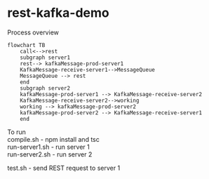 # rest-kafka-demo

Process overview

```mermaid
flowchart TB
    call<-->rest
    subgraph server1
    rest--> kafkaMessage-prod-server1
    KafkaMessage-receive-server1-->MessageQueue
    MessageQueue --> rest
    end
    subgraph server2
    kafkaMessage-prod-server1 --> KafkaMessage-receive-server2
    KafkaMessage-receive-server2-->working 
    working --> kafkaMessage-prod-server2
    kafkaMessage-prod-server2 --> KafkaMessage-receive-server1
    end
```

To run<br>
compile.sh - npm install and tsc<br>
run-server1.sh - run server 1<br>
run-server2.sh - run server 2<br>

test.sh - send REST request to server 1<br>
